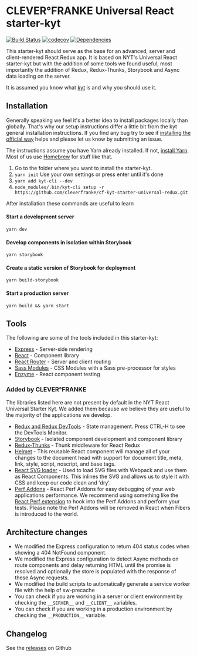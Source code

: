 # CLEVER°FRANKE Universal React starter-kyt

[![Build Status](https://travis-ci.org/cleverfranke/cf-kyt-starter-universal-redux.svg?branch=master)](https://travis-ci.org/cleverfranke/cf-kyt-starter-universal-redux) [![codecov](https://codecov.io/gh/cleverfranke/cf-kyt-starter-universal-redux/branch/master/graph/badge.svg)](https://codecov.io/gh/cleverfranke/cf-kyt-starter-universal-redux) [![Dependencies](https://david-dm.org/cleverfranke/cf-kyt-starter-universal-redux.svg)](https://david-dm.org/cleverfranke/cf-kyt-starter-universal-redux)


This starter-kyt should serve as the base for an advanced, server and client-rendered React Redux app. It is based on NYT's Universal React starter-kyt but with the addition of some tools we found useful, most importantly the addition of Redux, Redux-Thunks, Storybook and Async data loading on the server.

It is assumed you know what [kyt](https://github.com/NYTimes/kyt) is and why you should use it.

## Installation

Generally speaking we feel it's a better idea to install packages locally than globally. That's why our setup instructions differ a little bit from the kyt general installation instructions. If you find any bug try to see if [installing the official way](https://github.com/NYTimes/kyt#quick-start) helps and please let us know by submitting an issue.

The instructions assume you have Yarn already installed. If not, [install Yarn](https://yarnpkg.com/lang/en/docs/install/). Most of us use [Homebrew](https://brew.sh/) for stuff like that.

1. Go to the folder where you want to install the starter-kyt.
2. `yarn init`
Use your own settings or press enter until it's done
3. `yarn add kyt-cli --dev`
4. `node_modules/.bin/kyt-cli setup -r https://github.com/cleverfranke/cf-kyt-starter-universal-redux.git`

After installation these commands are useful to learn

#### Start a development server
`yarn dev`

#### Develop components in isolation within Storybook
`yarn storybook`

#### Create a static version of Storybook for deployment
`yarn build-storybook`

#### Start a production server
`yarn build && yarn start`


## Tools

The following are some of the tools included in this starter-kyt:

- [Express](https://expressjs.com/) - Server-side rendering
- [React](https://facebook.github.io/react/) - Component library
- [React Router](https://github.com/reactjs/react-router) - Server and client routing
- [Sass Modules](https://github.com/css-modules/css-modules) - CSS Modules with a Sass pre-processor for styles
- [Enzyme](https://github.com/airbnb/enzyme) - React component testing

### Added by CLEVER°FRANKE

The libraries listed here are not present by default in the NYT React Universal Starter Kyt. We added them because we believe they are useful to the majority of the applications we develop.

- [Redux and Redux DevTools](https://github.com/reactjs/redux) - State management. Press CTRL-H to see the DevTools Monitor.
- [Storybook](https://getstorybook.io/) - Isolated component development and component library
- [Redux-Thunks](https://github.com/gaearon/redux-thunk) - Thunk middleware for React Redux
- [Helmet](https://github.com/nfl/react-helmet) - This reusable React component will manage all of your changes to the document head with support for document title, meta, link, style, script, noscript, and base tags.
- [React SVG loader](https://github.com/boopathi/react-svg-loader) - Used to load SVG files with Webpack and use them as React Components. This inlines the SVG and allows us to style it with CSS and keep our code clean and 'dry'.
- [Perf Addons](https://www.npmjs.com/package/react-addons-perf) - React Perf Addons for easy debugging of your web applications performance. We recommend using something like the [React Perf extension](https://chrome.google.com/webstore/detail/react-perf/hacmcodfllhbnekmghgdlplbdnahmhmm) to hook into the Perf Addons and perform your tests. Please note the Perf Addons will be removed in React when Fibers is introduced to the world.

## Architecture changes
- We modified the Express configuration to return 404 status codes when showing a 404 NotFound component.
- We modified the Express configuration to detect Async methods on route components and delay returning HTML until the promise is resolved and optionally the store is populated with the response of these Async requests.
- We modified the build scripts to automatically generate a service worker file with the help of sw-precache
- You can check if you are working in a server or client environment by checking the `__SERVER__` and `__CLIENT__` variables.
- You can check if you are working in a production environment by checking the `__PRODUCTION__` variable.

## Changelog
See the [releases](https://github.com/cleverfranke/cf-kyt-starter-universal-redux/releases) on Github
